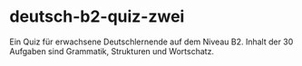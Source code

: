 # deutsch-b2-quiz-zwei
Ein Quiz für erwachsene Deutschlernende auf dem Niveau B2.
Inhalt der 30 Aufgaben sind Grammatik, Strukturen und Wortschatz.
